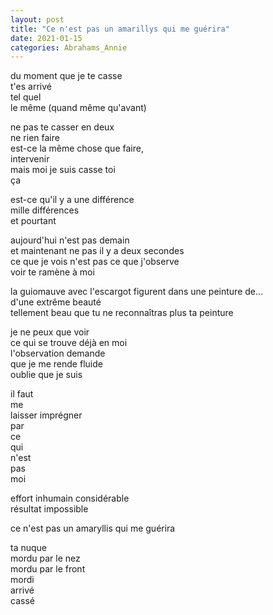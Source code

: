 ```yaml
---
layout: post
title: "Ce n'est pas un amarillys qui me guérira"
date: 2021-01-15
categories: Abrahams_Annie
---
```


du moment que je te casse  
t'es arrivé  
tel quel  
le même (quand même qu'avant)

ne pas te casser en deux  
ne rien faire  
est-ce la même chose que faire,  
intervenir  
mais moi je suis casse toi  
ça

est-ce qu'il y a une différence  
mille différences  
et pourtant

aujourd'hui n'est pas demain  
et maintenant ne pas il y a deux secondes  
ce que je vois n'est pas ce que j'observe  
voir te ramène à moi

la guiomauve avec l'escargot figurent dans une peinture de...  
d'une extrême beauté  
tellement beau que tu ne reconnaîtras plus ta peinture

je ne peux que voir  
ce qui se trouve déjà en moi  
l'observation demande  
que je me rende fluide  
oublie que je suis

il faut  
me  
laisser imprégner  
par  
ce  
qui  
n'est  
pas  
moi

effort inhumain considérable  
résultat impossible

ce n'est pas un amaryllis qui me guérira

ta nuque  
mordu par le nez  
mordu par le front  
mordi  
arrivé  
cassé
